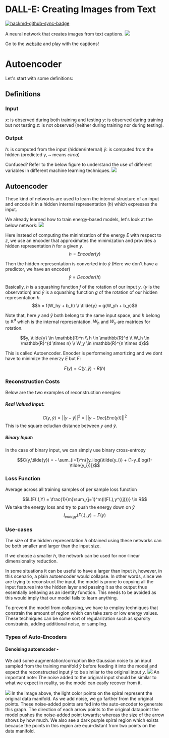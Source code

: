 # DALL-E: Creating Images from Text

[![hackmd-github-sync-badge](https://hackmd.io/usp9PiUGRdGQzD93wE8Bsw/badge)](https://hackmd.io/usp9PiUGRdGQzD93wE8Bsw)

A neural network that creates images from text captions. 
![](https://i.imgur.com/FosonFM.jpg)


Go to the [website](https://openai.com/blog/dall-e/) and play with the captions! 

# Autoencoder
Let's start with some definitions:

## Definitions
### Input
$x$: is observed during both training and testing
$y$: is observed during training but not testing
$z$: is not observed (neither during training nor during testing).

### Output
$h$: is computed from the input (hidden/internal)
$\tilde{y}$: is computed from the hidden (predicted y, ~ means $circa$)

Confused?
Refer to the below figure to understand the use of different variables in different machine learning techniques.
![](https://i.imgur.com/Y4CFlZc.png)

## Autoencoder

These kind of networks are used to learn the internal structure of an input and encode it in a hidden internal representation ($h$) which expresses the input.

We already learned how to train energy-based models, let's look at the below network:
![](https://i.imgur.com/NAUmcJd.png)

Here instead of computing the minimization of the energy $E$ with respect to $z$, we use an encoder that approximates the minimization and provides a hidden representation $h$ for a given $y$.
$$h = Encoder(y)$$

Then the hidden representation is converted into $\tilde{y}$ (Here we don't have a predictor, we have an encoder)
$$\tilde{y}= Decoder(h)$$

Basically, $h$ is a squashing function $f$ of the rotation of our input $y$. ($y$ is the observation) and $\tilde{y}$ is a squashing function $g$ of the rotation of our hidden representation $h$.
$$h = f(W_hy + b_h) \\
\tilde{y} = g(W_yh + b_y)$$

Note that, here $y$ and $\tilde{y}$ both belong to the same input space, and $h$ belong to $\mathbb{R}^d$ which is the internal representation. $W_h$ and $W_y$ are matrices for rotation.

$$y, \tilde{y} \in \mathbb{R}^n \\
h \in \mathbb{R}^d \\
W_h \in \mathbb{R}^{d \times n} \\
W_y \in \mathbb{R}^{n \times d}$$

This is called Autoencoder. Enocder is performeing amortizing and we dont have to minimize the enerzy  $E$ but $F$:

$$F(y) = C(y,\tilde{y}) + R(h)$$

### Reconstruction Costs
Below are the two examples of reconstruction energies:
##### Real Valued Input:
$$C(y,\tilde{y}) = ||y-\tilde{y}||^2 = ||y-Dec[Enc(y)]||^2$$
This is the square ecludian distance between $y$ and $\tilde{y}$.

##### Binary Input:
In the case of binary input, we can simply use binary cross-entropy

$$C(y,\tilde{y}) = - \sum_{i=1}^n{[y_ilog(\tilde{y_i}) + (1-y_i)log(1-\tilde{y_i})]}$$

### Loss Function
Average across all training samples of per sample loss function

$$L(F(.),Y) = \frac{1}{m}\sum_{j=1}^m{l(F(.),y^{(j)})} \in R$$
We take the energy loss and try to push the energy down on $\tilde{y}$
$$l_{energy}(F(.),y) = F(y)$$


### Use-cases
The size of the hidden representation $h$ obtained using these networks can be both smaller and larger than the input size. 

If we choose a smaller $h$, the network can be used for non-linear dimensionality reduction.

In some situations it can be useful to have a larger than input $h$, however, in this scenario, a plain autoencoder would collapse. In other words, since we are trying to reconstruct the input, the model is prone to copying all the input features into the hidden layer and passing it as the output thus essentially behaving as an identity function. This needs to be avoided as this would imply that our model fails to learn anything.

To prevent the model from collapsing, we have to employ techniques that constrain the amount of region which can take zero or low energy values. These techniques can be some sort of regularization such as sparsity constraints, adding additional noise, or sampling.

### Types of Auto-Encoders

#### Denoising autoencoder - 

We add some augmentation/corruption like Gaussian noise to an input sampled from the training manifold $\hat{y}$ before feeding it into the model and expect the reconstructed input $\tilde{y}$ to be similar to the original input $y$.
![](https://i.imgur.com/WVcDLns.png)
An important note: The noise added to the original input should be similar to what we expect in reality, so the model can easily recover from it.


![](https://i.imgur.com/j1CQe3T.jpg)
In the image above, the light color points on the spiral represent the original data manifold. As we add noise, we go farther from the original points. These noise-added points are fed into the auto-encoder to generate this graph. 
The direction of each arrow points to the original datapoint the model pushes the noise-added point towards; whereas the size of the arrow shows by how much. 
We also see a dark purple spiral region which exists because the points in this region are equi-distant from two points on the data manifold. 